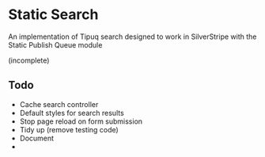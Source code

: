 # Static Search

An implementation of Tipuq search designed to work in SilverStripe with the Static Publish Queue module

(incomplete)

## Todo

* Cache search controller
* Default styles for search results
* Stop page reload on form submission
* Tidy up (remove testing code)
* Document
* 
